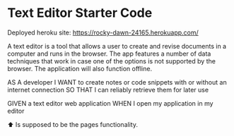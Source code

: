 # Text Editor Starter Code
 Deployed heroku site:  https://rocky-dawn-24165.herokuapp.com/ 
 
A text editor is a tool that allows a user to create and revise documents in a computer and runs in the browser. The app features a number of data techniques that work in case one of the options is not supported by the browser. The application will also function offline.

AS A developer
I WANT to create notes or code snippets with or without an internet connection
SO THAT I can reliably retrieve them for later use

GIVEN a text editor web application
WHEN I open my application in my editor

⬆ Is supposed to be the pages functionality. 
